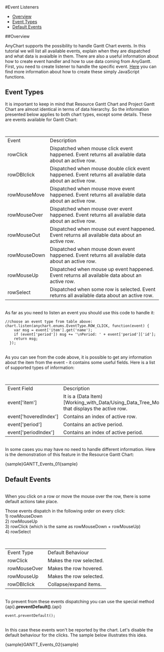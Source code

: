 #Event Listeners

* [Overview](#overview)
* [Event Types](#event_types)
* [Default Events](#default_events)

##Overview

AnyChart supports the possibility to handle Gantt Chart events. In this tutorial we will list all available events, 
explain when they are dispatched and what data is avaialble in them. There are also a useful information about how to create 
event handler and how to use data coming from AnyGantt. First, you need to create listener to handle the specific event. [Here](Common_Settings/Event_Listeners#listener_types) 
you can find more information about how to create these simply JavaScript functions.

## Event Types

It is important to keep in mind that Resource Gantt Chart and Project Gantt Chart are almost identical in terms of data hierarchy. 
So the information presented below applies to both chart types, except some details.
These are events available for Gantt Chart:

<br><table>
<tbody>
<tr>
<td>Event</td>
<td>Description</td>
</tr>
<tr>
<td>rowClick</td>
<td>Dispatched when mouse click event happened. Event returns all available data about an active row.</td>
</tr>
<tr>
<td>rowDBlclick</td>
<td>Dispatched when mouse double click event happened. Event returns all available data about an active row.</td>
</tr>
<tr>
<td>rowMouseMove</td>
<td>Dispatched when mouse move event happened. Event returns all available data about an active row.</td>
</tr>
<tr>
<td>rowMouseOver</td>
<td>Dispatched when mouse over event happened. Event returns all available data about an active row.</td>
</tr>
<tr>
<td>rowMouseOut</td>
<td>Dispatched when mouse out event happened. Event returns all available data about an active row.</td>
</tr>
<tr>
<td>rowMouseDown</td>
<td>Dispatched when mouse down event happened. Event returns all available data about an active row.</td>
</tr>
<tr>
<td>rowMouseUp</td>
<td>Dispatched when mouse up event happened. Event returns all available data about an active row.</td>
</tr>
<tr>
<td>rowSelect</td>
<td>Dispatched when some row is selected. Event returns all available data about an active row.</td>
</tr>
</tbody>
</table>

<br>As far as you need to listen an event you should use this code to handle it:

```
//choose an event type from table above:
chart.listen(anychart.enums.EventType.ROW_CLICK, function(event) {
    var msg = event['item'].get('name');
    if (event['period']) msg += '\nPeriod: ' + event['period']['id'];
    return msg;
  });
```

<br>As you can see from the code above, it is possible to get any information about the item from the event - it contains some useful fields. Here is a list of supported types of information:

<br><table>
<tbody>
<tr>
<td>Event Field</td>
<td>Description</td>
</tr>
<tr>
<td>event['item']</td>
<td>It is a (Data Item)[Working_with_Data/Using_Data_Tree_Model] that displays the active row.</td>
</tr>
<tr>
<td>event['hoveredIndex']</td>
<td>Contains an index of active row.</td>
</tr>
<tr>
<td>event['period']</td>
<td>Contains an active period.</td>
</tr>
<tr>
<td>event['periodIndex']</td>
<td>Contains an index of active period.</td>
</tr>
<tr>
</tbody>
</table>

<br>In some cases you may have no need to handle different information. Here is the demonstration of this feature in the Resource Gantt Chart:

{sample}GANTT\_Events\_01{sample}

## Default Events

<br>When you click on a row or move the mouse over the row, there is some default actions take place. 

Those events dispatch in the following order on every click:
<br>1) rowMouseDown
<br>2) rowMouseUp
<br>3) rowClick (which is the same as rowMouseDown + rowMouseUp)
<br>4) rowSelect

<br><table>
<tbody>
<tr>
<td>Event Type</td>
<td>Default Behaviour</td>
</tr>
<tr>
<td>rowClick</td>
<td>Makes the row selected.</td>
</tr>
<tr>
<td>rowMouseOver</td>
<td>Makes the row hovered.</td>
</tr>
<tr>
<td>rowMouseUp</td>
<td>Makes the row selected.</td>
</tr>
<tr>
<td>rowDBlclick</td>
<td>Сollapse/expand items.</td>
</tr>
<tr>
</tbody>
</table>

<br>To prevent from these events dispatching you can use the special method {api}**.preventDefault()**.{api}

```
event.preventDefault();
```

<br>In this case these events won't be reported by the chart. Let's disable the default behaviour for the clicks. The sample below illustrates this idea.

{sample}GANTT\_Events\_02{sample}

